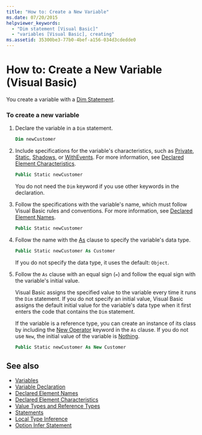 ```yaml
---
title: "How to: Create a New Variable"
ms.date: 07/20/2015
helpviewer_keywords:
  - "Dim statement [Visual Basic]"
  - "variables [Visual Basic], creating"
ms.assetid: 35300be3-77b0-4bef-a156-034d3cdedde0
---
```

# How to: Create a New Variable (Visual Basic)

You create a variable with a [Dim Statement](../../../../visual-basic/language-reference/statements/dim-statement.md).

### To create a new variable

1. Declare the variable in a `Dim` statement.

    ```vb
    Dim newCustomer
    ```

2. Include specifications for the variable's characteristics, such as [Private](../../../../visual-basic/language-reference/modifiers/private.md), [Static](../../../../visual-basic/language-reference/modifiers/static.md), [Shadows](../../../../visual-basic/language-reference/modifiers/shadows.md), or [WithEvents](../../../../visual-basic/language-reference/modifiers/withevents.md). For more information, see [Declared Element Characteristics](../../../../visual-basic/programming-guide/language-features/declared-elements/declared-element-characteristics.md).

    ```vb
    Public Static newCustomer
    ```

    You do not need the `Dim` keyword if you use other keywords in the declaration.

3. Follow the specifications with the variable's name, which must follow Visual Basic rules and conventions. For more information, see [Declared Element Names](../../../../visual-basic/programming-guide/language-features/declared-elements/declared-element-names.md).

    ```vb
    Public Static newCustomer
    ```

4. Follow the name with the [As](../../../../visual-basic/language-reference/statements/as-clause.md) clause to specify the variable's data type.

    ```vb
    Public Static newCustomer As Customer
    ```

    If you do not specify the data type, it uses the default: `Object`.

5. Follow the `As` clause with an equal sign (`=`) and follow the equal sign with the variable's initial value.

    Visual Basic assigns the specified value to the variable every time it runs the `Dim` statement. If you do not specify an initial value, Visual Basic assigns the default initial value for the variable's data type when it first enters the code that contains the `Dim` statement.

    If the variable is a reference type, you can create an instance of its class by including the [New Operator](../../../../visual-basic/language-reference/operators/new-operator.md) keyword in the `As` clause. If you do not use `New`, the initial value of the variable is [Nothing](../../../../visual-basic/language-reference/nothing.md).

    ```vb
    Public Static newCustomer As New Customer
    ```

## See also

- [Variables](../../../../visual-basic/programming-guide/language-features/variables/index.md)
- [Variable Declaration](../../../../visual-basic/programming-guide/language-features/variables/variable-declaration.md)
- [Declared Element Names](../../../../visual-basic/programming-guide/language-features/declared-elements/declared-element-names.md)
- [Declared Element Characteristics](../../../../visual-basic/programming-guide/language-features/declared-elements/declared-element-characteristics.md)
- [Value Types and Reference Types](../../../../visual-basic/programming-guide/language-features/data-types/value-types-and-reference-types.md)
- [Statements](../../../../visual-basic/language-reference/statements/index.md)
- [Local Type Inference](../../../../visual-basic/programming-guide/language-features/variables/local-type-inference.md)
- [Option Infer Statement](../../../../visual-basic/language-reference/statements/option-infer-statement.md)
